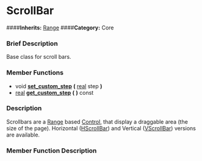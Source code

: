 #  ScrollBar  
####**Inherits:** [Range](class_range)
####**Category:** Core

###  Brief Description  
Base class for scroll bars.

###  Member Functions 
  * void  **[set&#95;custom&#95;step](#set_custom_step)**  **(** [real](class_real) step  **)**
  * [real](class_real)  **[get&#95;custom&#95;step](#get_custom_step)**  **(** **)** const

###  Description  
Scrollbars are a [Range](class_range) based [Control](class_control), that display a draggable area (the size of the page). Horizontal ([HScrollBar](class_hscrollbar)) and Vertical ([VScrollBar](class_vscrollbar)) versions are available.

###  Member Function Description  
